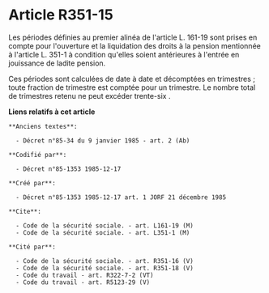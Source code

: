 # Article R351-15

Les périodes définies au premier alinéa de l'article L. 161-19 sont prises en compte pour l'ouverture et la liquidation des
droits à la pension mentionnée à l'article L. 351-1 à condition qu'elles soient antérieures à l'entrée en jouissance de
ladite pension. 

Ces périodes sont calculées de date à date et décomptées en trimestres ; toute fraction de trimestre est comptée pour un
trimestre. Le nombre total de trimestres retenu ne peut excéder trente-six   .

**Liens relatifs à cet article**

	**Anciens textes**:

	  - Décret n°85-34 du 9 janvier 1985 - art. 2 (Ab)

	**Codifié par**:

	  - Décret n°85-1353 1985-12-17

	**Créé par**:

	  - Décret n°85-1353 1985-12-17 art. 1 JORF 21 décembre 1985

	**Cite**:

	  - Code de la sécurité sociale. - art. L161-19 (M)
	  - Code de la sécurité sociale. - art. L351-1 (M)

	**Cité par**:

	  - Code de la sécurité sociale. - art. R351-16 (V)
	  - Code de la sécurité sociale. - art. R351-18 (V)
	  - Code du travail - art. R322-7-2 (VT)
	  - Code du travail - art. R5123-29 (V)
